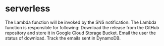 # serverless
The Lambda function will be invoked by the SNS notification.
The Lambda function is responsible for following:
Download the release from the GitHub repository and store it in Google Cloud Storage Bucket.
Email the user the status of download.
Track the emails sent in DynamoDB.